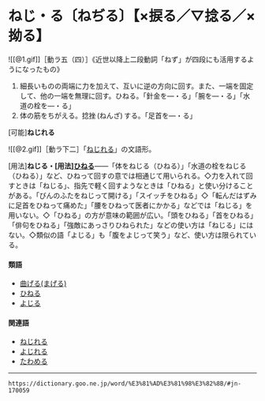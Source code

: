 # ねじ・る〔ねぢる〕【×捩る／▽捻る／×拗る】

![[@1.gif]]［動ラ五（四）］《近世以降上二段動詞「ねず」が四段にも活用するようになったもの》

1. 細長いものの両端に力を加えて、互いに逆の方向に回す。また、一端を固定して、他の一端を無理に回す。ひねる。「針金を―・る」「腕を―・る」「水道の栓を―・る」
2. 体の筋をちがえる。捻挫 (ねんざ) する。「足首を―・る」
    

\[可能\]**ねじれる**

![[@2.gif]]［動ラ下二］「[ねじれる](https://dictionary.goo.ne.jp/word/%E6%8D%A9%E3%82%8C%E3%82%8B_%28%E3%81%AD%E3%81%98%E3%82%8C%E3%82%8B%29/#jn-170066)」の文語形。

\[用法\]**ねじる・\[用法\][ひねる](https://dictionary.goo.ne.jp/word/%E6%8D%BB%E3%82%8B/#jn-186584)**――「体をねじる（ひねる）」「水道の栓をねじる（ひねる）」など、ひねって回すの意では相通じて用いられる。◇力を入れて回すときは「ねじる」、指先で軽く回すようなときは「ひねる」と使い分けることがある。「びんのふたをねじって開ける」「スイッチをひねる」◇「転んだはずみに足首をひねって痛めた」「腰をひねって医者にかかる」などでは「ねじる」を用いない。◇「ひねる」の方が意味の範囲が広い。「頭をひねる」「首をひねる」「俳句をひねる」「強敵にあっさりひねられた」などの使い方は「ねじる」にはない。◇類似の語「よじる」も「腹をよじって笑う」など、使い方は限られている。

#### 類語

-   [曲げる(まげる)](https://dictionary.goo.ne.jp/word/%E6%9B%B2%E3%81%92%E3%82%8B/#jn-207766)
-   [ひねる](https://dictionary.goo.ne.jp/word/%E6%8D%BB%E3%82%8B/#jn-186584)
-   [よじる](https://dictionary.goo.ne.jp/word/%E6%8D%A9%E3%82%8B_%28%E3%82%88%E3%81%98%E3%82%8B%29/#jn-227710)

#### 関連語

-   [ねじれる](https://dictionary.goo.ne.jp/word/%E6%8D%A9%E3%82%8C%E3%82%8B_%28%E3%81%AD%E3%81%98%E3%82%8C%E3%82%8B%29/#jn-170066)
-   [よじれる](https://dictionary.goo.ne.jp/word/%E6%8D%A9%E3%82%8C%E3%82%8B_%28%E3%82%88%E3%81%98%E3%82%8C%E3%82%8B%29/#jn-227713)
-   [たわめる](https://dictionary.goo.ne.jp/word/%E6%92%93%E3%82%81%E3%82%8B_%28%E3%81%9F%E3%82%8F%E3%82%81%E3%82%8B%29/#jn-139485)

---
`https://dictionary.goo.ne.jp/word/%E3%81%AD%E3%81%98%E3%82%8B/#jn-170059`